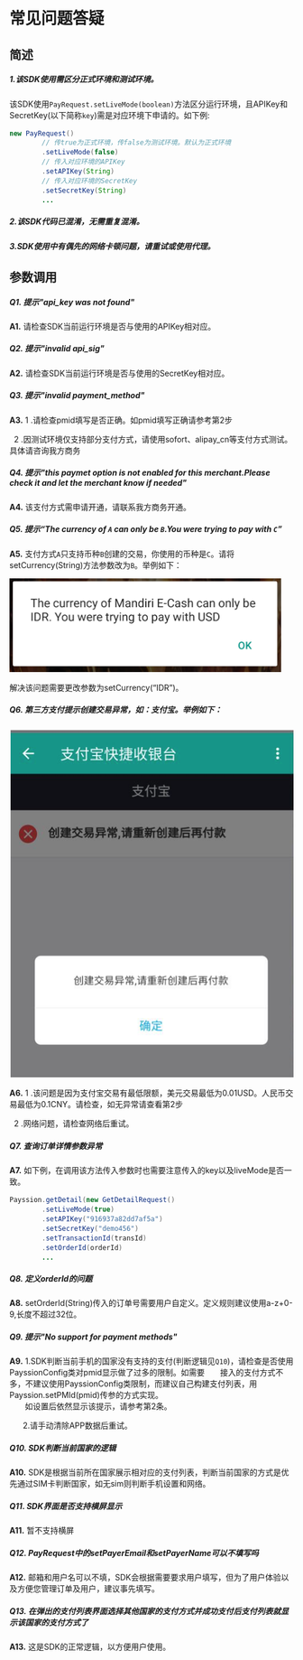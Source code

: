# 常见问题答疑
## 简述
##### 1.该SDK使用需区分正式环境和测试环境。

该SDK使用`PayRequest.setLiveMode(boolean)`方法区分运行环境，且APIKey和SecretKey(以下简称`key`)需是对应环境下申请的。如下例:
```java
new PayRequest()
        // 传true为正式环境，传false为测试环境。默认为正式环境
        .setLiveMode(false)
        // 传入对应环境的APIKey
        .setAPIKey(String)
        // 传入对应环境的SecretKey
        .setSecretKey(String)
        ...
```
##### 2.该SDK代码已混淆，无需重复混淆。

##### 3.SDK使用中有偶先的网络卡顿问题，请重试或使用代理。

## 参数调用   
##### Q1. 提示"api_key was not found"

**A1.** 请检查SDK当前运行环境是否与使用的APIKey相对应。

##### Q2. 提示"invalid api_sig"

**A2.** 请检查SDK当前运行环境是否与使用的SecretKey相对应。

##### Q3. 提示"invalid payment_method"

**A3.** 1 .请检查pmid填写是否正确。如pmid填写正确请参考第2步

        2 .因测试环境仅支持部分支付方式，请使用sofort、alipay_cn等支付方式测试。具体请咨询我方商务
    
##### Q4. 提示"this paymet option is not enabled for this merchant.Please check it and let the merchant know if needed"

**A4.** 该支付方式需申请开通，请联系我方商务开通。

##### Q5. 提示“The currency of `A` can only be `B`.You were trying to pay with `C`”

**A5.** 支付方式`A`只支持币种`B`创建的交易，你使用的币种是`C`。请将setCurrency(String)方法参数改为`B`。举例如下：

 ![alt text](/img/_currency.png "currency")

 解决该问题需要更改参数为setCurrency(“IDR”)。

##### Q6. 第三方支付提示创建交易异常，如：支付宝。举例如下：

![alt text](/img/_alipay.png "currency")

**A6.** 1 .该问题是因为支付宝交易有最低限额，美元交易最低为0.01USD。人民币交易最低为0.1CNY。请检查，如无异常请查看第2步

         2 .网络问题，请检查网络后重试。
    
##### Q7. 查询订单详情参数异常

**A7.** 如下例，在调用该方法传入参数时也需要注意传入的key以及liveMode是否一致。
```java
Payssion.getDetail(new GetDetailRequest()
        .setLiveMode(true)
        .setAPIKey("916937a82dd7af5a")
        .setSecretKey("demo456")
        .setTransactionId(transId)
        .setOrderId(orderId)
        ...
```

##### Q8. 定义orderId的问题

**A8.** setOrderId(String)传入的订单号需要用户自定义。定义规则建议使用a-z+0-9,长度不超过32位。

##### Q9. 提示"No support for payment methods"

**A9.** 1.SDK判断当前手机的国家没有支持的支付(判断逻辑见`Q10`)，请检查是否使用PayssionConfig类对pmid显示做了过多的限制。如需要
        接入的支付方式不多，不建议使用PayssionConfig类限制，而建议自己构建支付列表，用Payssion.setPMId(pmid)传参的方式实现。  
        如设置后依然显示该提示，请参考第2条。
        
        2.请手动清除APP数据后重试。
##### Q10. SDK判断当前国家的逻辑

**A10.** SDK是根据当前所在国家展示相对应的支付列表，判断当前国家的方式是优先通过SIM卡判断国家，如无sim则判断手机设置和网络。

##### Q11. SDK界面是否支持横屏显示

**A11.** 暂不支持横屏

##### Q12. PayRequest中的setPayerEmail和setPayerName可以不填写吗

**A12.** 邮箱和用户名可以不填，SDK会根据需要要求用户填写，但为了用户体验以及方便您管理订单及用户，建议事先填写。

##### Q13. 在弹出的支付列表界面选择其他国家的支付方式并成功支付后支付列表就显示该国家的支付方式了

**A13.** 这是SDK的正常逻辑，以方便用户使用。
